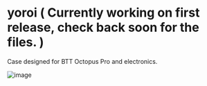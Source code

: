 # yoroi ( Currently working on first release, check back soon for the files. )
Case designed for BTT Octopus Pro and electronics. 

![image](https://user-images.githubusercontent.com/33508/211329713-3bd19163-c700-4c62-942d-e6ed92f54fb8.png)
